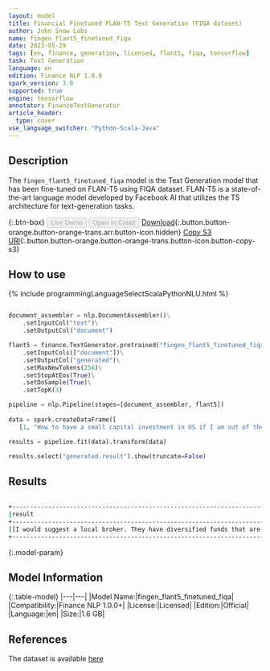```yaml
---
layout: model
title: Financial Finetuned FLAN-T5 Text Generation (FIQA dataset)
author: John Snow Labs
name: fingen_flant5_finetuned_fiqa
date: 2023-05-29
tags: [en, finance, generation, licensed, flant5, fiqa, tensorflow]
task: Text Generation
language: en
edition: Finance NLP 1.0.0
spark_version: 3.0
supported: true
engine: tensorflow
annotator: FinanceTextGenerator
article_header:
  type: cover
use_language_switcher: "Python-Scala-Java"
---
```


## Description

The `fingen_flant5_finetuned_fiqa` model is the Text Generation model that has been fine-tuned on FLAN-T5 using FIQA dataset. FLAN-T5 is a state-of-the-art language model developed by Facebook AI that utilizes the T5 architecture for text-generation tasks.

{:.btn-box}
<button class="button button-orange" disabled>Live Demo</button>
<button class="button button-orange" disabled>Open in Colab</button>
[Download](https://s3.amazonaws.com/auxdata.johnsnowlabs.com/finance/models/fingen_flant5_finetuned_fiqa_en_1.0.0_3.0_1685363340017.zip){:.button.button-orange.button-orange-trans.arr.button-icon.hidden}
[Copy S3 URI](s3://auxdata.johnsnowlabs.com/finance/models/fingen_flant5_finetuned_fiqa_en_1.0.0_3.0_1685363340017.zip){:.button.button-orange.button-orange-trans.button-icon.button-copy-s3}

## How to use



<div class="tabs-box" markdown="1">
{% include programmingLanguageSelectScalaPythonNLU.html %}

```python

document_assembler = nlp.DocumentAssembler()\
    .setInputCol("text")\
    .setOutputCol("document")

flant5 = finance.TextGenerator.pretrained("fingen_flant5_finetuned_fiqa", "en", "finance/models")\
    .setInputCols(["document"])\
    .setOutputCol("generated")\
    .setMaxNewTokens(256)\
    .setStopAtEos(True)\
    .setDoSample(True)\
    .setTopK(3)

pipeline = nlp.Pipeline(stages=[document_assembler, flant5])
 
data = spark.createDataFrame([
   [1, "How to have a small capital investment in US if I am out of the country?"]]).toDF('id', 'text')

results = pipeline.fit(data).transform(data)

results.select("generated.result").show(truncate=False)

```

</div>

## Results

```bash

+------------------------------------------------------------------------------------------------------------------------------------------------------------------------------------------------------------------------------------------------------------------------------------------------------------------------------------------------------------------------------------------------------------------------------------------------------------------------------------------------------------------------------------------------------------------------------------------------------------------------------------------------------------------------------------------------------------------------------------------------------------------------+
|result                                                                                                                                                                                                                                                                                                                                                                                                                                                                                                                                                                                                                                                                                                                                                                  |
+------------------------------------------------------------------------------------------------------------------------------------------------------------------------------------------------------------------------------------------------------------------------------------------------------------------------------------------------------------------------------------------------------------------------------------------------------------------------------------------------------------------------------------------------------------------------------------------------------------------------------------------------------------------------------------------------------------------------------------------------------------------------+
|[I would suggest a local broker. They have diversified funds that are diversified and have the same fees as the US market. They also offer diversified portfolios that have the lowest risk.]|
+------------------------------------------------------------------------------------------------------------------------------------------------------------------------------------------------------------------------------------------------------------------------------------------------------------------------------------------------------------------------------------------------------------------------------------------------------------------------------------------------------------------------------------------------------------------------------------------------------------------------------------------------------------------------------------------------------------------------------------------------------------------------+

```

{:.model-param}
## Model Information

{:.table-model}
|---|---|
|Model Name:|fingen_flant5_finetuned_fiqa|
|Compatibility:|Finance NLP 1.0.0+|
|License:|Licensed|
|Edition:|Official|
|Language:|en|
|Size:|1.6 GB|

## References

The dataset is available [here](https://huggingface.co/datasets/BeIR/fiqa)
